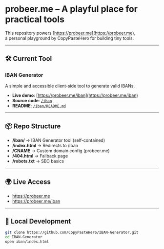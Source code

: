 # probeer.me – A playful place for practical tools

This repository powers [https://probeer.me](https://probeer.me),  
a personal playground by CopyPasteHero for building tiny tools.

---

## 🛠️ Current Tool

### **IBAN Generator**
A simple and accessible client-side tool to generate valid IBANs.

- **Live demo**: [https://probeer.me/iban](https://probeer.me/iban)
- **Source code**: [`/iban`](./iban/)
- **README**: [`/iban/README.md`](./iban/README.md)

---

## 📦 Repo Structure

- **/iban/** → IBAN Generator tool (self-contained)  
- **/index.html** → Redirects to /iban  
- **/CNAME** → Custom domain config (probeer.me)  
- **/404.html** → Fallback page  
- **/robots.txt** → SEO basics  

---

## 🌍 Live Access

- https://probeer.me  
- https://probeer.me/iban  

---

## 🧪 Local Development

```bash
git clone https://github.com/CopyPasteHero/IBAN-Generator.git
cd IBAN-Generator
open iban/index.html
